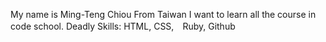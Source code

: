 My name is Ming-Teng Chiou From Taiwan
I want to learn all the course in code school.
Deadly Skills: HTML, CSS,　Ruby, Github
